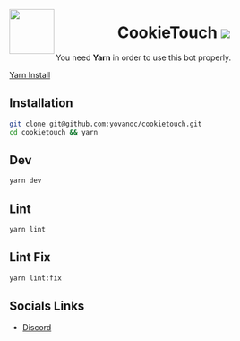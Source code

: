 <a href="#"><img src="https://img4.hostingpics.net/pics/628470cookieicon.png" align="left" height="80" width="80"></a>
<center>
	<h1>
    CookieTouch <a href="https://travis-ci.org/yovanoc/cookietouch">
    <img src="https://travis-ci.org/yovanoc/cookietouch.svg?branch=master">
  </a>
  </h1>
</center>

You need **Yarn** in order to use this bot properly.

[Yarn Install](https://yarnpkg.com/lang/en/docs/install/)

## Installation

```bash
git clone git@github.com:yovanoc/cookietouch.git
cd cookietouch && yarn
```

## Dev

```bash
yarn dev
```

## Lint

```bash
yarn lint
```

## Lint Fix

```bash
yarn lint:fix
```

## Socials Links

- [Discord](https://discord.gg/swU74Fm)

